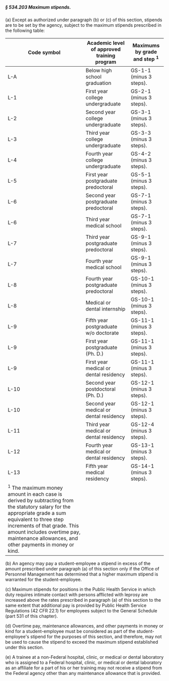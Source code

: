 ##### § 534.203 Maximum stipends. #####

(a) Except as authorized under paragraph (b) or (c) of this section, stipends are to be set by the agency, subject to the maximum stipends prescribed in the following table:

|                                                                                                                                       Code symbol                                                                                                                                       |Academic level of approved training program|Maximums by grade and step <sup>1</sup>|
|-----------------------------------------------------------------------------------------------------------------------------------------------------------------------------------------------------------------------------------------------------------------------------------------|-------------------------------------------|---------------------------------------|
|                                                                                                                                           L-A                                                                                                                                           |       Below high school graduation        |        GS-1-1 (minus 3 steps).        |
|                                                                                                                                           L-1                                                                                                                                           |     First year college undergraduate      |        GS-2-1 (minus 3 steps).        |
|                                                                                                                                           L-2                                                                                                                                           |     Second year college undergraduate     |        GS-3-1 (minus 3 steps).        |
|                                                                                                                                           L-3                                                                                                                                           |     Third year college undergraduate      |        GS-3-3 (minus 3 steps).        |
|                                                                                                                                           L-4                                                                                                                                           |     Fourth year college undergraduate     |        GS-4-2 (minus 3 steps).        |
|                                                                                                                                           L-5                                                                                                                                           |    First year postgraduate predoctoral    |        GS-5-1 (minus 3 steps).        |
|                                                                                                                                           L-6                                                                                                                                           |   Second year postgraduate predoctoral    |        GS-7-1 (minus 3 steps).        |
|                                                                                                                                           L-6                                                                                                                                           |         Third year medical school         |        GS-7-1 (minus 3 steps).        |
|                                                                                                                                           L-7                                                                                                                                           |    Third year postgraduate predoctoral    |        GS-9-1 (minus 3 steps).        |
|                                                                                                                                           L-7                                                                                                                                           |        Fourth year medical school         |        GS-9-1 (minus 3 steps).        |
|                                                                                                                                           L-8                                                                                                                                           |   Fourth year postgraduate predoctoral    |       GS-10-1 (minus 3 steps).        |
|                                                                                                                                           L-8                                                                                                                                           |       Medical or dental internship        |       GS-10-1 (minus 3 steps).        |
|                                                                                                                                           L-9                                                                                                                                           |   Fifth year postgraduate w/o doctorate   |       GS-11-1 (minus 3 steps).        |
|                                                                                                                                           L-9                                                                                                                                           |     First year postgraduate (Ph. D.)      |       GS-11-1 (minus 3 steps).        |
|                                                                                                                                           L-9                                                                                                                                           |  First year medical or dental residency   |       GS-11-1 (minus 3 steps).        |
|                                                                                                                                          L-10                                                                                                                                           |     Second year postdoctoral (Ph. D.)     |       GS-12-1 (minus 3 steps).        |
|                                                                                                                                          L-10                                                                                                                                           |  Second year medical or dental residency  |       GS-12-1 (minus 3 steps).        |
|                                                                                                                                          L-11                                                                                                                                           |  Third year medical or dental residency   |       GS-12-4 (minus 3 steps).        |
|                                                                                                                                          L-12                                                                                                                                           |  Fourth year medical or dental residency  |       GS-13-1 (minus 3 steps).        |
|                                                                                                                                          L-13                                                                                                                                           |       Fifth year medical residency        |       GS-14-1 (minus 3 steps).        |
|<sup>1</sup> The maximum money amount in each case is derived by subtracting from the statutory salary for the appropriate grade a sum equivalent to three step increments of that grade. This amount includes overtime pay, maintenance allowances, and other payments in money or kind.|                                           |                                       |

(b) An agency may pay a student-employee a stipend in excess of the amount prescribed under paragraph (a) of this section only if the Office of Personnel Management has determined that a higher maximum stipend is warranted for the student-employee.

(c) Maximum stipends for positions in the Public Health Service in which duty requires intimate contact with persons afflicted with leprosy are increased above the rates prescribed in paragraph (a) of this section to the same extent that additional pay is provided by Public Health Service Regulations (42 CFR 22.1) for employees subject to the General Schedule (part 531 of this chapter).

(d) Overtime pay, maintenance allowances, and other payments in money or kind for a student-employee must be considered as part of the student-employee's stipend for the purposes of this section, and therefore, may not be used to cause the stipend to exceed the maximum stipend established under this section.

(e) A trainee at a non-Federal hospital, clinic, or medical or dental laboratory who is assigned to a Federal hospital, clinic, or medical or dental laboratory as an affiliate for a part of his or her training may not receive a stipend from the Federal agency other than any maintenance allowance that is provided.